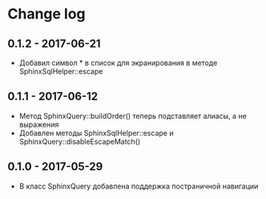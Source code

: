 # Change log

## 0.1.2 - 2017-06-21

* Добавил символ * в список для экранирования в методе SphinxSqlHelper::escape

## 0.1.1 - 2017-06-12

* Метод SphinxQuery::buildOrder() теперь подставляет алиасы, а не выражения
* Добавлен методы SphinxSqlHelper::escape и SphinxQuery::disableEscapeMatch()

## 0.1.0 - 2017-05-29

* В класс SphinxQuery добавлена поддержка постраничной навигации
